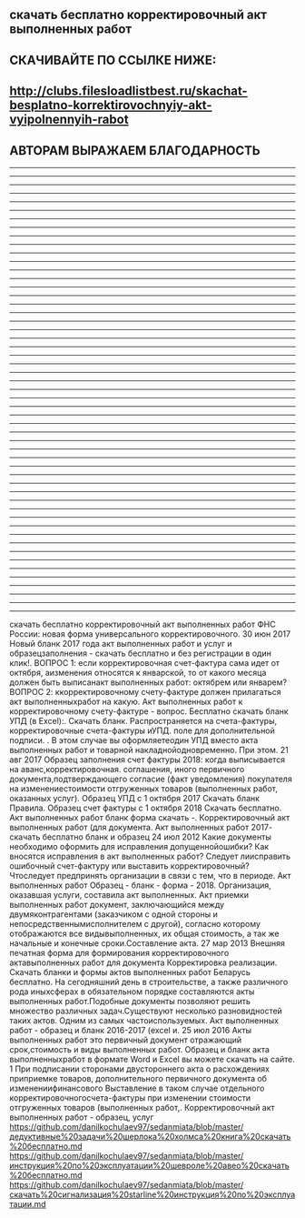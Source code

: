 скачать бесплатно корректировочный акт выполненных работ
--------------------------------------------------
СКАЧИВАЙТЕ ПО ССЫЛКЕ НИЖЕ:
--------------------------------------------------
http://clubs.filesloadlistbest.ru/skachat-besplatno-korrektirovochnyiy-akt-vyipolnennyih-rabot
--------------------------------------------------
АВТОРАМ ВЫРАЖАЕМ БЛАГОДАРНОСТЬ
--------------------------------------------------
--------------------------------------------------
--------------------------------------------------
--------------------------------------------------
--------------------------------------------------
--------------------------------------------------
--------------------------------------------------
--------------------------------------------------
--------------------------------------------------
--------------------------------------------------
--------------------------------------------------
--------------------------------------------------
--------------------------------------------------
--------------------------------------------------
--------------------------------------------------
--------------------------------------------------
--------------------------------------------------
--------------------------------------------------
--------------------------------------------------
--------------------------------------------------
--------------------------------------------------
--------------------------------------------------
--------------------------------------------------
--------------------------------------------------
--------------------------------------------------
--------------------------------------------------
--------------------------------------------------
--------------------------------------------------
--------------------------------------------------
--------------------------------------------------
--------------------------------------------------
--------------------------------------------------
--------------------------------------------------
--------------------------------------------------
--------------------------------------------------
--------------------------------------------------
--------------------------------------------------
--------------------------------------------------
--------------------------------------------------
--------------------------------------------------
--------------------------------------------------
--------------------------------------------------
--------------------------------------------------
--------------------------------------------------
--------------------------------------------------
--------------------------------------------------
--------------------------------------------------
--------------------------------------------------
--------------------------------------------------
--------------------------------------------------
--------------------------------------------------
--------------------------------------------------
--------------------------------------------------
--------------------------------------------------
скачать бесплатно корректировочный акт выполненных работ ФНС России: новая форма универсального корректировочного. 30 июн 2017  Новый бланк 2017 года акт выполненных работ и услуг и образецзаполнения - скачать бесплатно и без регистрации в один клик!. ВОПРОС 1: если корректировочная счет-фактура сама идет от октября, аизменения относятся к январской, то от какого месяца должен быть выписанакт выполненных работ: октябрем или январем? ВОПРОС 2: ккорректировочному счету-фактуре должен прилагаться акт выполненныхработ на какую. Акт выполненных работ к корректировочному счету-фактуре - вопрос. Бесплатно скачать бланк УПД (в Excel):. Скачать бланк.  Распространяется на счета-фактуры, корректировочные счета-фактуры иУПД. поле для дополнительной подписи. . В этом случае вы оформляетеодин УПД  вместо акта выполненных работ и товарной накладнойодновременно. При этом. 21 авг 2017  Образец заполнения счет фактуры 2018: когда выписывается на аванс,корректировочная.  соглашения, иного первичного документа,подтверждающего согласие (факт уведомления) покупателя на изменениестоимости отгруженных товаров (выполненных работ, оказанных услуг). Образец УПД с 1 октября 2017  Скачать бланк  Правила. Образец счет фактуры с 1 октября 2018  Скачать бесплатно. Акт выполненных работ бланк форма скачать -. Корректировочный акт выполненных работ (для документа. Акт выполненных работ 2017- скачать бесплатно бланк и образец
24 июл 2012  Какие документы необходимо оформить для исправления допущеннойошибки? Как вносятся исправления в акт выполненных работ? Следует лиисправить ошибочный счет-фактуру или выставить корректировочный? Чтоследует предпринять организации в связи с тем, что в периоде. Акт выполненных работ  Образец - бланк - форма - 2018. Организация, оказавшая услуги, составила акт выполненных. Акт приемки выполненных работ  документ, заключающийся между двумяконтрагентами (заказчиком с одной стороны и непосредственнымисполнителем с другой), согласно которому отображаются все видывыполненных, их общая стоимость, а так же начальные и конечные сроки.Составление акта. 27 мар 2013  Внешняя печатная форма для формирования корректировочного актавыполненных работ для документа Корректировка реализации. Скачать бланки и формы актов выполненных работ Беларусь бесплатно. На сегодняшний день в строительстве, а также различного рода иныхсферах в обязательном порядке составляются акты выполненных работ.Подобные документы позволяют решить множество различных задач.Существуют несколько разновидностей таких актов. Одним из самых частоиспользуемых. Акт выполненных работ - образец и бланк 2016-2017 (excel и. 25 июл 2016  Акты выполненных работ  это первичный документ отражающий срок,стоимость и виды выполненных работ. Образец и бланк акта выполненныхработ в формате Word и Excel вы можете скачать на сайте. 1 При подписании сторонами двустороннего акта о расхождениях приприемке товаров, дополнительного первичного документа об изменениифинансового  Выставление в таком случае отдельного корректировочногосчета-фактуры при изменении стоимости отгруженных товаров (выполненных работ,. Корректировочный акт выполненных работ - образец, услуг
https://github.com/danilkochulaev97/sedanmiata/blob/master/дедуктивные%20задачи%20шерлока%20холмса%20книга%20скачать%20бесплатно.md
https://github.com/danilkochulaev97/sedanmiata/blob/master/инструкция%20по%20эксплуатации%20шевроле%20авео%20скачать%20бесплатно.md
https://github.com/danilkochulaev97/sedanmiata/blob/master/скачать%20сигнализация%20starline%20инструкция%20по%20эксплуатации.md